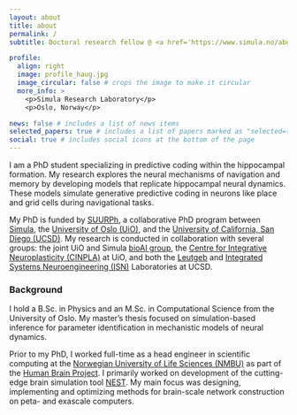 ```yaml
---
layout: about
title: about
permalink: /
subtitle: Doctoral research fellow @ <a href='https://www.simula.no/about'>Simula Research Laboratory</a>.

profile:
  align: right
  image: profile_haug.jpg
  image_circular: false # crops the image to make it circular
  more_info: >
    <p>Simula Research Laboratory</p>
    <p>Oslo, Norway</p>

news: false # includes a list of news items
selected_papers: true # includes a list of papers marked as "selected={true}"
social: true # includes social icons at the bottom of the page
---
```


I am a PhD student specializing in predictive coding within the hippocampal formation. My research explores the neural mechanisms of navigation and memory by developing models that replicate hippocampal neural dynamics. These models simulate generative predictive coding in neurons like place and grid cells during navigational tasks. 

My PhD is funded by [SUURPh](https://www.simula.no/education/research-exchanges/suurph), a collaborative PhD program between [Simula](https://www.simula.no/about), the [University of Oslo (UiO)](https://www.uio.no/english/about/), and the [University of California, San Diego (UCSD)](https://ucsd.edu/about/index.html). My research is conducted in collaboration with several groups: the joint UiO and Simula [bioAI group](https://bioai-oslo.github.io/), the [Centre for Integrative Neuroplasticity (CINPLA)](https://www.mn.uio.no/ibv/english/research/sections/fyscell/cinpla/about/) at UiO, and both the [Leutgeb](https://www.leutgeblabs.com/) and [Integrated Systems Neuroengineering (ISN)](https://isn.ucsd.edu/index.php) Laboratories at UCSD.

### Background

I hold a B.Sc. in Physics and an M.Sc. in Computational Science from the University of Oslo. My master’s thesis focused on simulation-based inference for parameter identification in mechanistic models of neural dynamics.

Prior to my PhD, I worked full-time as a head engineer in scientific computing at the [Norwegian University of Life Sciences (NMBU)](https://www.nmbu.no/en/about) as part of the [Human Brain Project](https://www.humanbrainproject.eu/en/). I primarily worked on development of the cutting-edge brain simulation tool [NEST](https://www.nest-simulator.org/). My main focus was designing, implementing and optimizing methods for brain-scale network construction on peta- and exascale computers.
